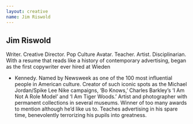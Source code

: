 ```yaml
---
layout: creative
name: Jim Riswold    
---
```


## Jim Riswold

Writer. Creative Director. Pop Culture Avatar. Teacher. Artist. Disciplinarian. With a resume that
reads like a history of contemporary advertising, began as the first copywriter ever hired at Wieden
+ Kennedy. Named by Newsweek as one of the 100 most influential people in American culture. Creator
of such iconic spots as the Michael Jordan/Spike Lee Nike campaigns, &lsquo;Bo Knows,&rsquo; Charles
Barkley&rsquo;s &lsquo;I Am Not A Role Model&rsquo; and &lsquo;I Am Tiger Woods.&rsquo; Artist and
photographer with permanent collections in several museums. Winner of too many awards to mention
although he&rsquo;d like us to. Teaches advertising in his spare time, benevolently terrorizing his
pupils into&nbsp;greatness.
